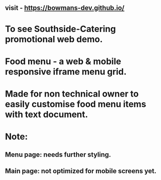 ## visit - https://bowmans-dev.github.io/
# To see Southside-Catering promotional web demo.

# Food menu - a web & mobile responsive iframe menu grid.
# Made for non technical owner to easily customise food menu items with text document.

# Note:
## Menu page: needs further styling.
## Main page: not optimized for mobile screens yet.
